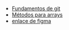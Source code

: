 - [Fundamentos de git](https://git-scm.com/book/es/v1/Fundamentos-de-Git-Guardando-cambios-en-el-repositorio)
- [Métodos para arrays](https://developer.mozilla.org/es/docs/Web/JavaScript/Referencia/Objetos_globales/Array/concat)
- [enlace de figma](https://www.figma.com/file/)